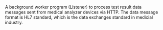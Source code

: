 A background worker program (Listener) to process test result data messages sent from medical analyzer devices via HTTP. The data message format is HL7 standard, which is the data exchanges standard in medicial industry.
